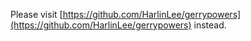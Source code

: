 Please visit [https://github.com/HarlinLee/gerrypowers](https://github.com/HarlinLee/gerrypowers) instead.
